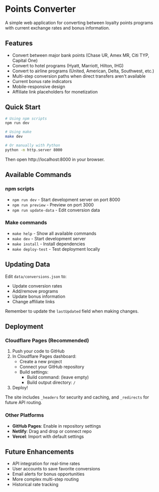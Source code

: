 # Points Converter

A simple web application for converting between loyalty points programs with current exchange rates and bonus information.

## Features

- Convert between major bank points (Chase UR, Amex MR, Citi TYP, Capital One)
- Convert to hotel programs (Hyatt, Marriott, Hilton, IHG)
- Convert to airline programs (United, American, Delta, Southwest, etc.)
- Multi-step conversion paths when direct transfers aren't available
- Current bonus rate indicators
- Mobile-responsive design
- Affiliate link placeholders for monetization

## Quick Start

```bash
# Using npm scripts
npm run dev

# Using make
make dev

# Or manually with Python
python -m http.server 8000
```

Then open http://localhost:8000 in your browser.

## Available Commands

### npm scripts
- `npm run dev` - Start development server on port 8000
- `npm run preview` - Preview on port 3000
- `npm run update-data` - Edit conversion data

### Make commands
- `make help` - Show all available commands
- `make dev` - Start development server
- `make install` - Install dependencies
- `make deploy-test` - Test deployment locally

## Updating Data

Edit `data/conversions.json` to:
- Update conversion rates
- Add/remove programs
- Update bonus information
- Change affiliate links

Remember to update the `lastUpdated` field when making changes.

## Deployment

### Cloudflare Pages (Recommended)

1. Push your code to GitHub
2. In Cloudflare Pages dashboard:
   - Create a new project
   - Connect your GitHub repository
   - Build settings:
     - Build command: (leave empty)
     - Build output directory: `/`
3. Deploy!

The site includes `_headers` for security and caching, and `_redirects` for future API routing.

### Other Platforms

- **GitHub Pages**: Enable in repository settings
- **Netlify**: Drag and drop or connect repo
- **Vercel**: Import with default settings

## Future Enhancements

- API integration for real-time rates
- User accounts to save favorite conversions
- Email alerts for bonus opportunities
- More complex multi-step routing
- Historical rate tracking